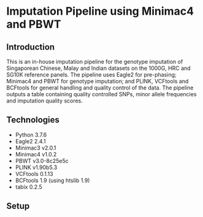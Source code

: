 # Imputation Pipeline using Minimac4 and PBWT

## Introduction

This is an in-house imputation pipeline for the genotype imputation of Singaporean Chinese, Malay and Indian datasets on the 1000G, HRC and SG10K reference panels. The pipeline uses Eagle2 for pre-phasing; Minimac4 and PBWT for genotype imputation; and  PLINK, VCFtools and BCFtools for general handling and quality control of the data. The pipeline outputs a table containing quality controlled SNPs, minor allele frequencies and imputation quality scores.

## Technologies
* Python 3.7.6 
* Eagle2 2.4.1
* Minimac3 v2.0.1
* Minimac4 v1.0.2
* PBWT v3.0-8c25e5c
* PLINK v1.90b5.3
* VCFtools 0.1.13
* BCFtools 1.9 (using htslib 1.9)
* tabix 0.2.5

## Setup
